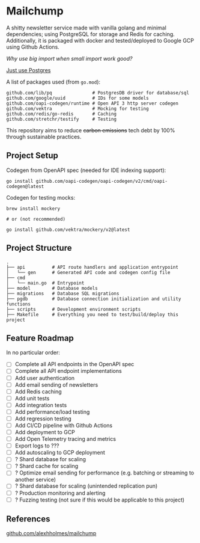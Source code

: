 # Mailchump

A shitty newsletter service made with vanilla golang and minimal dependencies;
using PostgreSQL for storage and Redis for caching. Additionally, it is packaged
with docker and tested/deployed to Google GCP using Github Actions.

_Why use big import when small import work good?_

[Just use Postgres](https://mccue.dev/pages/8-16-24-just-use-postgres)

A list of packages used (from `go.mod`):
```text
github.com/lib/pq               # PostgresDB driver for database/sql
github.com/google/uuid          # IDs for some models
github.com/oapi-codegen/runtime # Open API 3 http server codegen
github.com/vektra               # Mocking for testing
github.com/redis/go-redis       # Caching
github.com/stretchr/testify     # Testing
```

This repository aims to reduce ~~carbon emissions~~ tech debt by 100% through sustainable practices.

## Project Setup
Codegen from OpenAPI spec (needed for IDE indexing support):
```shell
go install github.com/oapi-codegen/oapi-codegen/v2/cmd/oapi-codegen@latest
```

Codegen for testing mocks:
```shell
brew install mockery

# or (not recommended)

go install github.com/vektra/mockery/v2@latest
```

## Project Structure
```
.
├── api          # API route handlers and application entrypoint
│   └── gen      # Generated API code and codegen config file
├── cmd
│   └── main.go  # Entrypoint
├── model        # Database models
├── migrations   # Database SQL migrations
├── pgdb         # Database connection initialization and utility functions
├── scripts      # Development environment scripts
├── Makefile     # Everything you need to test/build/deploy this project
```

## Feature Roadmap
In no particular order:
- [ ] Complete all API endpoints in the OpenAPI spec
- [ ] Complete all API endpoint implementations
- [ ] Add user authentication
- [ ] Add email sending of newsletters
- [ ] Add Redis caching
- [ ] Add unit tests
- [ ] Add integration tests
- [ ] Add performance/load testing
- [ ] Add regression testing
- [ ] Add CI/CD pipeline with Github Actions
- [ ] Add deployment to GCP
- [ ] Add Open Telemetry tracing and metrics
- [ ] Export logs to ???
- [ ] Add autoscaling to GCP deployment
- [ ] ? Shard database for scaling
- [ ] ? Shard cache for scaling
- [ ] ? Optimize email sending for performance (e.g. batching or streaming to another service)
- [ ] ? Shard database for scaling (unintended replication pun)
- [ ] ? Production monitoring and alerting
- [ ] ? Fuzzing testing (not sure if this would be applicable to this project)

## References
[github.com/alexhholmes/mailchump](https://github.com/alexhholmes/mailchump/blob/main/README.md)

